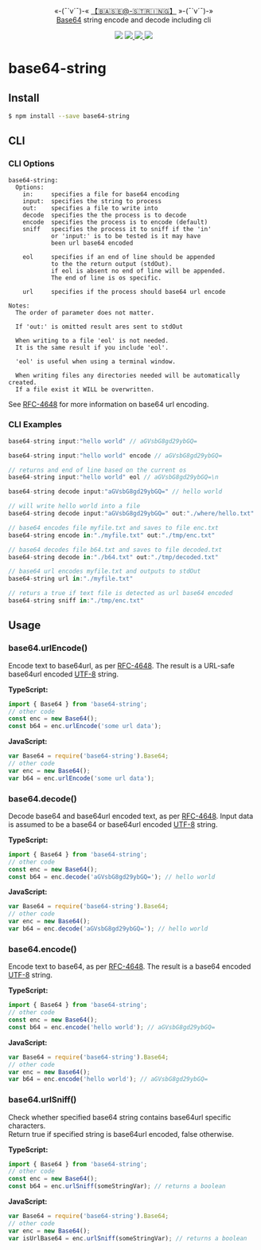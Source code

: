 <p align="center">
«-(¯`v´¯)-« <a href="https://www.npmjs.com/package/base64-string">【🇧​🇦​🇸​🇪​@-🇸​🇹​🇷​🇮​🇳​🇬​】</a> »-(¯`v´¯)-»
<br /><a href="https://en.wikipedia.org/wiki/Base64">Base64</a> string encode and decode including cli
</p>
<p align="center">
<a href="https://travis-ci.org/Amourspirit/node-base64-string"><img src="https://travis-ci.org/Amourspirit/node-base64-string.svg?branch=master" /></a>
<a href="https://snyk.io/test/github/Amourspirit/node-base64-string?targetFile=package.json"><img src="https://snyk.io/test/github/Amourspirit/node-base64-string/badge.svg?targetFile=package.json" />
<img src="https://img.shields.io/github/package-json/v/Amourspirit/node-base64-string.svg" />
<img src="https://img.shields.io/github/license/Amourspirit/node-base64-string.svg" />
</a>
</p>

# base64-string


## Install

```sh
$ npm install --save base64-string
```

## CLI

### CLI Options

```
base64-string:
  Options:
    in:     specifies a file for base64 encoding
    input:  specifies the string to process
    out:    specifies a file to write into
    decode  specifies the the process is to decode
    encode  specifies the process is to encode (default)
    sniff   specifies the process it to sniff if the 'in' 
            or 'input:' is to be tested is it may have 
            been url base64 encoded

    eol     specifies if an end of line should be appended
            to the the return output (stdOut).
            if eol is absent no end of line will be appended.
            The end of line is os specific.

    url     specifies if the process should base64 url encode

Notes:
  The order of parameter does not matter.

  If 'out:' is omitted result ares sent to stdOut

  When writing to a file 'eol' is not needed.
  It is the same result if you include 'eol'.

  'eol' is useful when using a terminal window.

  When writing files any directories needed will be automatically created.
  If a file exist it WILL be overwritten.
```

See [RFC-4648](https://en.wikipedia.org/wiki/Base64#RFC_4648) for more information on base64 url encoding.

### CLI Examples

```js
base64-string input:"hello world" // aGVsbG8gd29ybGQ=

base64-string input:"hello world" encode // aGVsbG8gd29ybGQ=

// returns and end of line based on the current os
base64-string input:"hello world" eol // aGVsbG8gd29ybGQ=\n

base64-string decode input:"aGVsbG8gd29ybGQ=" // hello world

// will write hello world into a file
base64-string decode input:"aGVsbG8gd29ybGQ=" out:"./where/hello.txt"

// base64 encodes file myfile.txt and saves to file enc.txt
base64-string encode in:"./myfile.txt" out:"./tmp/enc.txt"

// base64 decodes file b64.txt and saves to file decoded.txt
base64-string decode in:"./b64.txt" out:"./tmp/decoded.txt"

// base64 url encodes myfile.txt and outputs to stdOut
base64-string url in:"./myfile.txt"

// returs a true if text file is detected as url base64 encoded
base64-string sniff in:"./tmp/enc.txt"
```

## Usage

### base64.urlEncode()

Encode text to base64url, as per [RFC-4648](https://en.wikipedia.org/wiki/Base64#RFC_4648). The result is a URL-safe base64url encoded [UTF-8](https://en.wikipedia.org/wiki/UTF-8) string.  

**TypeScript:**

```ts
import { Base64 } from 'base64-string';
// other code
const enc = new Base64();
const b64 = enc.urlEncode('some url data');
```

**JavaScript:**

```js
var Base64 = require('base64-string').Base64;
// other code
var enc = new Base64();
var b64 = enc.urlEncode('some url data');
```

### base64.decode()

Decode base64 and base64url encoded text, as per [RFC-4648](https://en.wikipedia.org/wiki/Base64#RFC_4648). Input data is assumed to be a base64 or base64url encoded [UTF-8](https://en.wikipedia.org/wiki/UTF-8) string.  

**TypeScript:**

```ts
import { Base64 } from 'base64-string';
// other code
const enc = new Base64();
const b64 = enc.decode('aGVsbG8gd29ybGQ='); // hello world
```

**JavaScript:**

```js
var Base64 = require('base64-string').Base64;
// other code
var enc = new Base64();
var b64 = enc.decode('aGVsbG8gd29ybGQ='); // hello world
```

### base64.encode()

Encode text to base64, as per [RFC-4648](https://en.wikipedia.org/wiki/Base64#RFC_4648). The result is a base64 encoded [UTF-8](https://en.wikipedia.org/wiki/UTF-8) string.  

**TypeScript:**

```ts
import { Base64 } from 'base64-string';
// other code
const enc = new Base64();
const b64 = enc.encode('hello world'); // aGVsbG8gd29ybGQ=
```

**JavaScript:**

```js
var Base64 = require('base64-string').Base64;
// other code
var enc = new Base64();
var b64 = enc.encode('hello world'); // aGVsbG8gd29ybGQ=
```

### base64.urlSniff()

Check whether specified base64 string contains base64url specific characters.  
Return true if specified string is base64url encoded, false otherwise.  

**TypeScript:**

```ts
import { Base64 } from 'base64-string';
// other code
const enc = new Base64();
const b64 = enc.urlSniff(someStringVar); // returns a boolean
```

**JavaScript:**

```js
var Base64 = require('base64-string').Base64;
// other code
var enc = new Base64();
var isUrlBase64 = enc.urlSniff(someStringVar); // returns a boolean
```